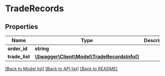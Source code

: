 # TradeRecords

## Properties
Name | Type | Description | Notes
------------ | ------------- | ------------- | -------------
**order_id** | **string** |  | [optional] 
**trade_list** | [**\Swagger\Client\Model\TradeRecordsInfo[]**](TradeRecordsInfo.md) |  | [optional] 

[[Back to Model list]](../README.md#documentation-for-models) [[Back to API list]](../README.md#documentation-for-api-endpoints) [[Back to README]](../README.md)


